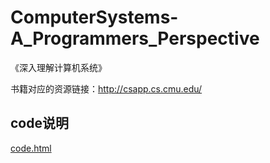 # ComputerSystems-A_Programmers_Perspective

《深入理解计算机系统》

书籍对应的资源链接：http://csapp.cs.cmu.edu/

## code说明

[code.html](./code.html)